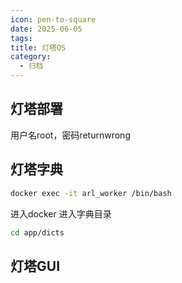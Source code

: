 ```yaml
---
icon: pen-to-square
date: 2025-06-05
tags: 
title: 灯塔OS
category:
  - 归档
---
```

## 灯塔部署
用户名root，密码returnwrong
## 灯塔字典
```bash
docker exec -it arl_worker /bin/bash
```
进入docker
进入字典目录
```bash
cd app/dicts
```

## 灯塔GUI
